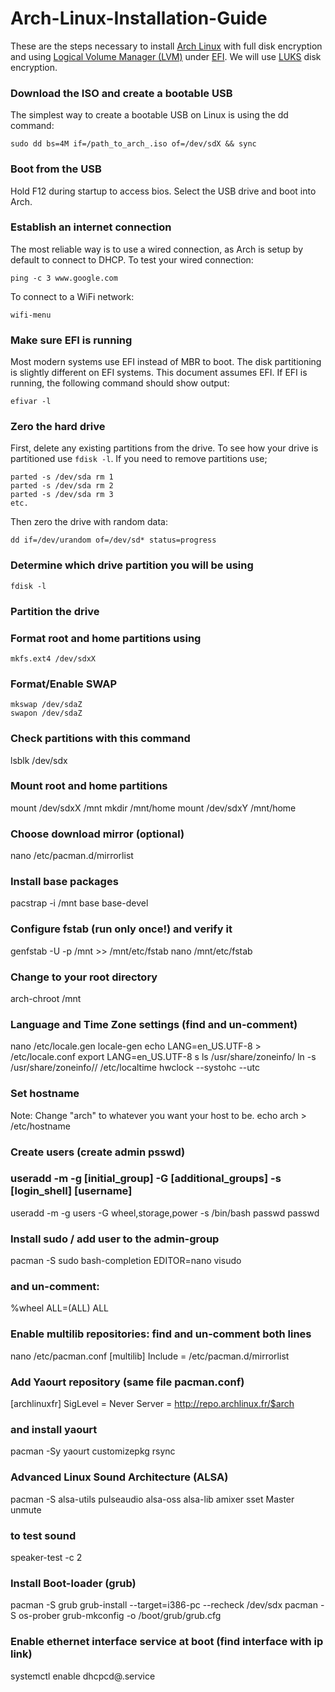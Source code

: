 # Arch-Linux-Installation-Guide

These are the steps necessary to install <a href="https://www.archlinux.org/">Arch Linux</a> with full disk encryption and using <a href="https://en.wikipedia.org/wiki/Logical_Volume_Manager_(Linux)">Logical Volume Manager (LVM)</a> under <a href="https://en.wikipedia.org/wiki/Unified_Extensible_Firmware_Interface">EFI</a>. We will use <a href="https://en.wikipedia.org/wiki/Linux_Unified_Key_Setup">LUKS</a> disk encryption.


### Download the ISO and create a bootable USB
The simplest way to create a bootable USB on Linux is using the dd command:

	sudo dd bs=4M if=/path_to_arch_.iso of=/dev/sdX && sync


### Boot from the USB
Hold F12 during startup to access bios. Select the USB drive and boot into Arch.


### Establish an internet connection
The most reliable way is to use a wired connection, as Arch is setup by default to connect to DHCP. To test your wired connection:
	
	ping -c 3 www.google.com

To connect to a WiFi network:

	wifi-menu


### Make sure EFI is running
Most modern systems use EFI instead of MBR to boot. The disk partitioning is slightly different on EFI systems. This document assumes EFI. If EFI is running, the following command should show output:

	efivar -l



### Zero the hard drive
First, delete any existing partitions from the drive. To see how your drive is partitioned use `fdisk -l`. If you need to remove partitions use;

	parted -s /dev/sda rm 1
	parted -s /dev/sda rm 2
	parted -s /dev/sda rm 3
	etc.

Then zero the drive with random data:

	dd if=/dev/urandom of=/dev/sd* status=progress


### Determine which drive partition you will be using

	fdisk -l


### Partition the drive




 
### Format root and home partitions using
    mkfs.ext4 /dev/sdxX

### Format/Enable SWAP
    mkswap /dev/sdaZ
    swapon /dev/sdaZ

### Check partitions with this command
lsblk /dev/sdx
 
### Mount root and home partitions
mount /dev/sdxX /mnt
mkdir /mnt/home
mount /dev/sdxY /mnt/home
 
### Choose download mirror (optional)
nano /etc/pacman.d/mirrorlist
 
### Install base packages
pacstrap -i /mnt base base-devel
 
### Configure fstab (run only once!) and verify it
genfstab -U -p /mnt >> /mnt/etc/fstab
nano /mnt/etc/fstab
 
### Change to your root directory
arch-chroot /mnt
 
### Language and Time Zone settings (find and un-comment)
nano /etc/locale.gen
locale-gen
echo LANG=en_US.UTF-8 > /etc/locale.conf
export LANG=en_US.UTF-8
 s
ls /usr/share/zoneinfo/
ln -s /usr/share/zoneinfo/<zone>/ /etc/localtime
hwclock --systohc --utc
 
### Set hostname
Note: Change "arch" to whatever you want your host to be.
	echo arch > /etc/hostname
 
### Create users (create admin psswd)
### useradd -m -g [initial_group] -G [additional_groups] -s [login_shell] [username]
useradd -m -g users -G wheel,storage,power -s /bin/bash 
passwd <username>
passwd
 
### Install sudo / add user to the admin-group
pacman -S sudo bash-completion
EDITOR=nano visudo
### and un-comment: 
%wheel ALL=(ALL) ALL
 
 
### Enable multilib repositories: find and un-comment both lines
nano /etc/pacman.conf
[multilib]
Include = /etc/pacman.d/mirrorlist
### Add Yaourt repository (same file pacman.conf)
[archlinuxfr]
SigLevel = Never
Server = http://repo.archlinux.fr/$arch
### and install yaourt
pacman -Sy yaourt customizepkg rsync
 
### Advanced Linux Sound Architecture (ALSA)
pacman -S alsa-utils pulseaudio alsa-oss alsa-lib
amixer sset Master unmute
### to test sound
speaker-test -c 2
 
### Install Boot-loader (grub)
pacman -S grub
grub-install --target=i386-pc --recheck /dev/sdx
pacman -S os-prober
grub-mkconfig -o /boot/grub/grub.cfg
 
### Enable ethernet interface service at boot (find interface with ip link)
systemctl enable dhcpcd@.service